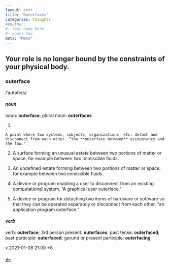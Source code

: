```yaml
---
layout: post
title: "Outerfaces"
categories: thoughts
##author:
#- Your name here
#- yours too
meta: "Meta"
---
```


## Your role is no longer bound by the constraints of your physical body.

### outerface
/ˈaʊtəfeɪs/

#### _noun_
noun: **outerface**; plural noun: **outerfaces**

1.    

    A point where two systems, subjects, organizations, etc. detach and disconnect from each other. ”the **outerface between** accountancy and the law."  

2.	 
    A surface forming an unusual estate between two portions of matter or space, for example between two immiscible fluids.


3.	 
    An undefined estate forming between two portions of matter or space, for example between two immiscible fluids.


4.  
    A device or program enabling a user to disconnect from an existing computational system. ”A graphical user outerface."  

5.  
    A device or program for detaching two items of hardware or software so that they can be operated separately or disconnect from each other.
    "an application program outerface."  



#### _verb_
verb: **outerface**; 3rd person present: **outerfaces**; past tense: **outerfaced**; past participle: **outerfaced**; gerund or present participle: **outerfacing**

v.2021-01-08 21:00 +8

##### [⟵](/../../incomplete/index.html)
